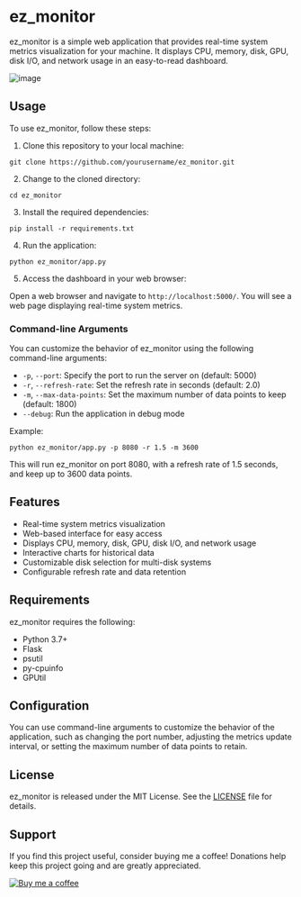 # ez_monitor

ez_monitor is a simple web application that provides real-time system metrics visualization for your machine. It displays CPU, memory, disk, GPU, disk I/O, and network usage in an easy-to-read dashboard.

![image](https://placeholder-for-your-screenshot.com)

## Usage

To use ez_monitor, follow these steps:

1. Clone this repository to your local machine:

```
git clone https://github.com/yourusername/ez_monitor.git
```

2. Change to the cloned directory:

```
cd ez_monitor
```

3. Install the required dependencies:

```
pip install -r requirements.txt
```

4. Run the application:

```
python ez_monitor/app.py
```

5. Access the dashboard in your web browser:

Open a web browser and navigate to `http://localhost:5000/`. You will see a web page displaying real-time system metrics.

### Command-line Arguments

You can customize the behavior of ez_monitor using the following command-line arguments:

- `-p`, `--port`: Specify the port to run the server on (default: 5000)
- `-r`, `--refresh-rate`: Set the refresh rate in seconds (default: 2.0)
- `-m`, `--max-data-points`: Set the maximum number of data points to keep (default: 1800)
- `--debug`: Run the application in debug mode

Example:
```
python ez_monitor/app.py -p 8080 -r 1.5 -m 3600
```

This will run ez_monitor on port 8080, with a refresh rate of 1.5 seconds, and keep up to 3600 data points.

## Features

- Real-time system metrics visualization
- Web-based interface for easy access
- Displays CPU, memory, disk, GPU, disk I/O, and network usage
- Interactive charts for historical data
- Customizable disk selection for multi-disk systems
- Configurable refresh rate and data retention

## Requirements

ez_monitor requires the following:

* Python 3.7+
* Flask
* psutil
* py-cpuinfo
* GPUtil

## Configuration

You can use command-line arguments to customize the behavior of the application, such as changing the port number, adjusting the metrics update interval, or setting the maximum number of data points to retain.

## License

ez_monitor is released under the MIT License. See the [LICENSE](LICENSE) file for details.

## Support

If you find this project useful, consider buying me a coffee! Donations help keep this project going and are greatly appreciated.

[![Buy me a coffee](https://img.shields.io/badge/-Buy%20me%20a%20coffee-orange?logo=buy-me-a-coffee&logoColor=white&style=for-the-badge)](https://www.buymeacoffee.com/pedro_cf)
